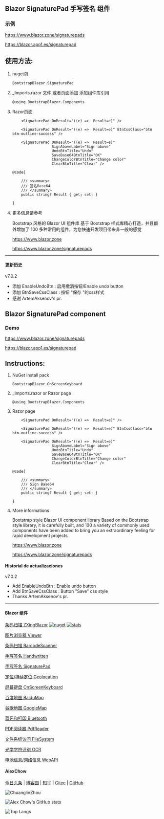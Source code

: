 ## Blazor SignaturePad 手写签名 组件 

### 示例

https://www.blazor.zone/signaturepads

https://blazor.app1.es/signaturepad

## 使用方法:

1. nuget包

    ```BootstrapBlazor.SignaturePad```

2. _Imports.razor 文件 或者页面添加 添加组件库引用

    ```@using BootstrapBlazor.Components```


3. Razor页面

    ```
        <SignaturePad OnResult="((e) =>  Result=e)" />
    ```
    ```
        <SignaturePad OnResult="((e) =>  Result=e)" BtnCssClass="btn btn-outline-success" />
    ```
    ```
        <SignaturePad OnResult="((e) =>  Result=e)"
                      SignAboveLabel="Sign above"
                      UndoBtnTitle="Undo"
                      SaveBase64BtnTitle="OK"
                      ChangeColorBtnTitle="Change color"
                      ClearBtnTitle="Clear" />
    ```

    ```
    @code{

        /// <summary>
        /// 签名Base64
        /// </summary>
        public string? Result { get; set; }

    }
    ```

4. 更多信息请参考

    Bootstrap 风格的 Blazor UI 组件库
基于 Bootstrap 样式库精心打造，并且额外增加了 100 多种常用的组件，为您快速开发项目带来非一般的感觉

    <https://www.blazor.zone>

    <https://www.blazor.zone/signaturepads>

---- 
#### 更新历史

v7.0.2
- 添加 EnableUndoBtn : 启用撤消按钮/Enable undo button
- 添加 BtnSaveCssClass : 按钮 "保存 "的css样式
- 感谢 ArtemAksenov's pr.

## Blazor SignaturePad component
 

### Demo

https://www.blazor.zone/signaturepads

https://blazor.app1.es/signaturepad

## Instructions:

1. NuGet install pack 

    `BootstrapBlazor.OnScreenKeyboard`

2. _Imports.razor or Razor page

   ```
   @using BootstrapBlazor.Components
   ```
3. Razor page

    ```
        <SignaturePad OnResult="((e) =>  Result=e)" />
    ```
    ```
        <SignaturePad OnResult="((e) =>  Result=e)" BtnCssClass="btn btn-outline-success" />
    ```
    ```
        <SignaturePad OnResult="((e) =>  Result=e)"
                      SignAboveLabel="Sign above"
                      UndoBtnTitle="Undo"
                      SaveBase64BtnTitle="OK"
                      ChangeColorBtnTitle="Change color"
                      ClearBtnTitle="Clear" />
    ```

    ```
    @code{

        /// <summary>
        /// Sign Base64
        /// </summary>
        public string? Result { get; set; }

    }
    ```

4.  More informations

    Bootstrap style Blazor UI component library
Based on the Bootstrap style library, it is carefully built, and 100 a variety of commonly used components have been added to bring you an extraordinary feeling for rapid development projects

    <https://www.blazor.zone>

    <https://www.blazor.zone/signaturepads>

#### Historial de actualizaciones

v7.0.2
- Add EnableUndoBtn : Enable undo button
- Add BtnSaveCssClass : Button "Save" css style
- Thanks ArtemAksenov's pr.

---
#### Blazor 组件

[条码扫描 ZXingBlazor](https://www.nuget.org/packages/ZXingBlazor#readme-body-tab)
[![nuget](https://img.shields.io/nuget/v/ZXingBlazor.svg?style=flat-square)](https://www.nuget.org/packages/ZXingBlazor) 
[![stats](https://img.shields.io/nuget/dt/ZXingBlazor.svg?style=flat-square)](https://www.nuget.org/stats/packages/ZXingBlazor?groupby=Version)

[图片浏览器 Viewer](https://www.nuget.org/packages/BootstrapBlazor.Viewer#readme-body-tab)
  
[条码扫描 BarcodeScanner](Densen.Component.Blazor/BarcodeScanner.md)
   
[手写签名 Handwritten](Densen.Component.Blazor/Handwritten.md)

[手写签名 SignaturePad](https://www.nuget.org/packages/BootstrapBlazor.SignaturePad#readme-body-tab)

[定位/持续定位 Geolocation](https://www.nuget.org/packages/BootstrapBlazor.Geolocation#readme-body-tab)

[屏幕键盘 OnScreenKeyboard](https://www.nuget.org/packages/BootstrapBlazor.OnScreenKeyboard#readme-body-tab)

[百度地图 BaiduMap](https://www.nuget.org/packages/BootstrapBlazor.BaiduMap#readme-body-tab)

[谷歌地图 GoogleMap](https://www.nuget.org/packages/BootstrapBlazor.Maps#readme-body-tab)

[蓝牙和打印 Bluetooth](https://www.nuget.org/packages/BootstrapBlazor.Bluetooth#readme-body-tab)

[PDF阅读器 PdfReader](https://www.nuget.org/packages/BootstrapBlazor.PdfReader#readme-body-tab)

[文件系统访问 FileSystem](https://www.nuget.org/packages/BootstrapBlazor.FileSystem#readme-body-tab)

[光学字符识别 OCR](https://www.nuget.org/packages/BootstrapBlazor.OCR#readme-body-tab)

[电池信息/网络信息 WebAPI](https://www.nuget.org/packages/BootstrapBlazor.WebAPI#readme-body-tab)

#### AlexChow

[今日头条](https://www.toutiao.com/c/user/token/MS4wLjABAAAAGMBzlmgJx0rytwH08AEEY8F0wIVXB2soJXXdUP3ohAE/?) | [博客园](https://www.cnblogs.com/densen2014) | [知乎](https://www.zhihu.com/people/alex-chow-54) | [Gitee](https://gitee.com/densen2014) | [GitHub](https://github.com/densen2014)


![ChuanglinZhou](https://user-images.githubusercontent.com/8428709/205942253-8ff5f9ca-a033-4707-9c36-b8c9950e50d6.png)

![Alex Chow's GitHub stats](https://github-readme-stats.vercel.app/api?username=densen2014&include_all_commits=true&count_private=true&show_icons=true)

![Top Langs](https://github-readme-stats.vercel.app/api/top-langs/?username=densen2014&layout=compact)
